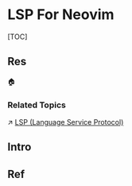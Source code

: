 # LSP For Neovim

[TOC]



## Res
🏠 


### Related Topics
↗ [LSP (Language Service Protocol)](../../🌋%20Advanced%20Language%20Services/❤️‍🔥%20LSP%20(Language%20Service%20Protocol)/LSP%20(Language%20Service%20Protocol).md)



## Intro



## Ref
[Customizing Neovim LSP (nvim-lsp)]: https://rishabhrd.github.io/jekyll/update/2020/09/19/nvim_lsp_config.html

[LSP for Neovim]: https://neovim.io/doc/user/lsp.html
